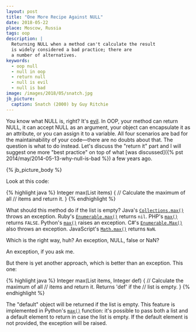 ```yaml
---
layout: post
title: "One More Recipe Against NULL"
date: 2018-05-22
place: Moscow, Russia
tags: oop
description: |
  Returning NULL when a method can't calculate the result
  is widely considered a bad practice; there are
  a number of alternatives.
keywords:
  - oop null
  - null in oop
  - return null
  - null is evil
  - null is bad
image: /images/2018/05/snatch.jpg
jb_picture:
  caption: Snatch (2000) by Guy Ritchie
---
```


You know what NULL is, right? It's
[evil](https://www.infoq.com/presentations/Null-References-The-Billion-Dollar-Mistake-Tony-Hoare).
In OOP, your method can return NULL,
it can accept NULL as an argument, your object can encapsulate it as an attribute,
or you can assign it to a variable.
All four scenarios are bad for the maintainability of your code&mdash;there
are no doubts about that.
The question is what to do instead. Let's discuss the "return it" part and
I will suggest one more "best practice" on top of what
[was discussed]({% pst 2014/may/2014-05-13-why-null-is-bad %}) a few years ago.

<!--more-->

{% jb_picture_body %}

Look at this code:

{% highlight java %}
Integer max(List<Integer> items) {
  // Calculate the maximum of all
  // items and return it.
}
{% endhighlight %}

What should this method do if the list is empty?
Java's [`Collections.max()`](https://docs.oracle.com/javase/8/docs/api/java/util/Collections.html#max-java.util.Collection-)
throws an exception.
Ruby's [`Enumerable.max()`](https://ruby-doc.org/core-2.5.1/Enumerable.html#method-i-max)
returns `nil`.
PHP's [`max()`](http://php.net/manual/en/function.max.php)
returns `FALSE`.
Python's [`max()`](https://docs.python.org/3/library/functions.html#max)
raises an exception.
C#'s [`Enumerable.Max()`](https://msdn.microsoft.com/en-us/library/bb335614(v=vs.110).aspx)
also throws an exception.
JavaScript's [`Math.max()`](https://developer.mozilla.org/en-US/docs/Web/JavaScript/Reference/Global_Objects/Math/max)
returns `NaN`.

Which is the right way, huh? An exception, NULL, false or NaN?

An exception, if you ask me.

But there is yet another approach, which is better than an exception. This one:

{% highlight java %}
Integer max(List<Integer> items, Integer def) {
  // Calculate the maximum of all
  // items and return it. Returns 'def' if the
  // list is empty.
}
{% endhighlight %}

The "default" object will be returned if the list is empty. This feature
is implemented in Python's [`max()`](https://docs.python.org/3/library/functions.html#max) function:
it's possible to pass both a list and a default element to return in case the list
is empty. If the default element is not provided, the exception will be raised.

